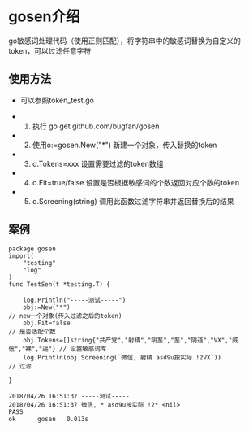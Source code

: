 # gosen介绍
  go敏感词处理代码（使用正则匹配），将字符串中的敏感词替换为自定义的token，可以过滤任意字符
## 使用方法
  - 可以参照token_test.go

  - 1. 执行 go get github.com/bugfan/gosen
  - 2. 使用o:=gosen.New("*") 新建一个对象，传入替换的token
  - 3. o.Tokens=xxx 设置需要过滤的token数组
  - 4. o.Fit=true/false 设置是否根据敏感词的个数返回对应个数的token
  - 5. o.Screening(string) 调用此函数过滤字符串并返回替换后的结果
  
## 案例
```
package gosen
import(
	"testing"	
	"log"
)
func TestSen(t *testing.T) {
	
	log.Println("-----测试-----")
	obj:=New("*")																// new一个对象(传入过滤之后的token)
	obj.Fit=false																// 是否适配个数
	obj.Tokens=[]string{"共产党","射精","阴茎","茎","阴道","VX","威信","裸","逼"}	// 设置敏感词库 
	log.Println(obj.Screening(`微信, 射精 asd9u按实际 !2VX`))					  // 过滤
	
}
```

```
2018/04/26 16:51:37 -----测试-----
2018/04/26 16:51:37 微信, * asd9u按实际 !2* <nil>
PASS
ok      gosen   0.013s
```
